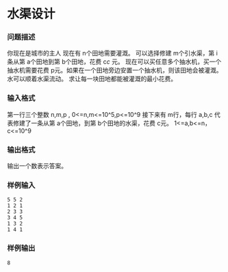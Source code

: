 # 水渠设计



### 问题描述

你现在是城市的主人
现在有 n个田地需要灌溉。
可以选择修建 m个引水渠，第 i条从第 a个田地到第 b个田地，花费 c*c* 元。
现在可以买任意多个抽水机，买一个抽水机需要花费 p元。如果在一个田地旁边安置一个抽水机，则该田地会被灌溉。
水可以顺着水渠流动。
求让每一块田地都能被灌溉的最小花费。

### 输入格式

第一行三个整数 n,m,p , 0<=n,m<=10^5,p<=10^9
接下来有 m行，每行 a,b,c 代表修建了一条从第 a个田地，到第 b个田地的水渠，花费 c元。
1<=a,b<=n，c<=10^9

### 输出格式

输出一个数表示答案。

### 样例输入

```
5 5 2
1 2 1
2 3 3
3 4 5
1 3 2
1 4 1
```



### 样例输出

```
8
```